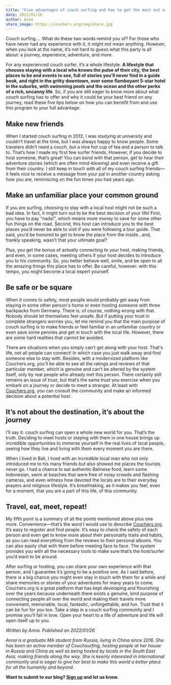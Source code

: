 ```yaml
---
title: "Five advantages of couch surfing and how to get the most out of it"
date: 2022/01/26
author: Anna
share_image: https://couchers.org/img/share.jpg
---
```


Couch surfing…. What do these two words remind you of? For those who have never had any experience with it, it might not mean anything. However, when you look at the name, it’s not hard to guess what this party is all about: a journey, experience, adventure, and more. 

For any experienced couch surfer, it’s a whole lifestyle. **A lifestyle that chooses staying with a local who knows the pulse of their city, the best places to be and events to see, full of stories you’ll never find in a guide book, and right in the gritty downtown, over some flamboyant 5-star hotel in the suburbs, with swimming pools and the ocean and the other perks of a rich, uncanny life**. So, if you are still eager to know more about what couch surfing has to offer and why it could be your best friend on any journey, read these five tips below on how you can benefit from and use this program to your full advantage. 


## Make new friends 

When I started couch surfing in 2012, I was studying at university and couldn’t travel at the time, but I was always happy to know people. Some travelers didn’t need a couch, but a nice hot cup of tea and a person to talk to. That’s how I made my first few surfer friends. However, if you decide to host someone, that’s great! You can bond with that person, get to hear their adventure stories (which are often mind-blowing) and even receive a gift from their country. I still keep in touch with all of my couch surfing friends—it feels nice to receive a message from your pal in another country asking how you are, reminiscing on the fun times you had years ago. 


## Make an unfamiliar place your common ground 

If you are surfing, choosing to stay with a local host might not be such a bad idea. In fact, it might turn out to be the best decision of your life! First, you have to pay “nada!”, which means more money to save for some other fun things on the road. Second, this host can introduce you to the best places you’d never be able to visit if you were following a tour guide. That said, you’d be honored to get to know the place from the inside…and, frankly speaking, wasn’t that your ultimate goal?

Plus, you get the bonus of actually connecting to your host, making friends, and even, in some cases, meeting others if your host decides to introduce you to his community. So, you better behave well, smile, and be open to all the amazing things this place has to offer. Be careful, however: with this tempo, you might become a local expert yourself. 


## Be safe or be square 

When it comes to safety, most people would probably get away from staying in some other person's home or even hosting someone with three backpacks from Germany. There is, of course, nothing wrong with that. Nobody should let themselves feel unsafe. But if putting your trust in complete strangers worries you, let me remind you that the main purpose of couch surfing is to make friends or feel familiar in an unfamiliar country or even save some pennies and get in touch with the local life. However, there are some hard realities that cannot be avoided.

There are situations when you simply can’t get along with your host. That's life, not all people can connect! In which case you just walk away and find someone else to stay with. Besides, with a modernized platform like Couchers.org, you’ll be able to see all the ratings and reviews of that particular member, which is genuine and can’t be altered by the system itself, only by real people who already met this person. There certainly still remains an issue of trust, but that’s the same trust you exercise when you embark on a journey or decide to meet a stranger. At least with [Couchers.org](https://couchers.org), you can consult the community and make an informed decision about a potential host.


## It’s not about the destination, it’s about the journey

I’ll say it: couch surfing can open a whole new world for you. That’s the truth. Deciding to meet hosts or staying with them in one house brings up incredible opportunities to immerse yourself in the real lives of local people, seeing how they live and living with them every moment you are there. 

When I lived in Bali, I lived with an incredible local man who not only introduced me to his many friends but also showed me places the tourists never go. I had a chance to eat authentic Balinese food, learn some Indonesian, swim at beaches that were free of noisy crowds and flashing cameras, and even witness how devoted the locals are to their everyday prayers and religious lifestyle. It’s breathtaking, as it makes you feel, even for a moment, that you are a part of this life, of this community.


## Travel, eat, meet, repeat! 

My fifth point is a summary of all the points mentioned above plus one more. Convenience—that’s the word I would use to describe [Couchers.org](https://couchers.org). It’s easy to register and find people. It’s easy to check the safety of each person and even get to know more about their personality traits and habits, as you can read everything from the reviews to their personal albums. You can also easily chat with them before meeting face to face. The system provides you with all the necessary tools to make sure that’s the host/surfer you’d want to be around. 

After surfing or hosting, you can share your own experience with that person, and I guarantee it’s going to be a positive one. As I said before, there is a big chance you might even stay in touch with them for a while and share memories or stories of your adventures for many years to come. Couchers.org is a great platform that has kept developing and flourishing over the years because underneath there exists a genuine, kind purpose of connecting people all over the world and making their travels more convenient, memorable, local, fantastic, unforgettable, and fun. Trust that it can be fun for you too. Take a step in a couch surfing community and I promise you’ll fall in love. Open your heart to a life of adventure and life will open itself up to you.


_Written by Anna. Published on 2022/01/26_

_Anna is a graduate MA student from Russia, living in China since 2016. She has been an active member of Couchsurfing, hosting people at her house in Russia and China as well as being hosted by locals in the South East Asia, making friends along the way. She is keenly interested in international community and is eager to give her best to make this world a better place for all the humanity and beyond._

**Want to submit to our blog? [Sign up](https://couchers.org/volunteer/) and let us know.**